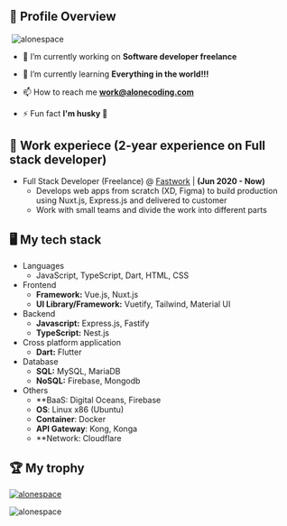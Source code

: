 <h2>👋 Profile Overview</h2>
<p>&nbsp;<img align="center" src="https://github-readme-stats.vercel.app/api?username=alonespace&show_icons=true&locale=en&theme=radical" alt="alonespace" /></p>

- 🔭 I’m currently working on **Software developer freelance**

- 🌱 I’m currently learning **Everything in the world!!!**

- 📫 How to reach me **work@alonecoding.com**

- ⚡ Fun fact **I'm husky 🦮**

<h2>💼 Work experiece (2-year experience on Full stack developer)</h2>

- Full Stack Developer (Freelance) @ <a href="https://fastwork.co/user/alonespace">Fastwork</a>    |   **(Jun 2020 - Now)**
  - Develops web apps from scratch (XD, Figma) to build production using Nuxt.js, Express.js and delivered to customer
  - Work with small teams and divide the work into different parts

<h2>🖥️ My tech stack</h2>

- Languages
  - JavaScript, TypeScript, Dart, HTML, CSS
- Frontend
  - **Framework:** Vue.js, Nuxt.js
  - **UI Library/Framework:** Vuetify, Tailwind, Material UI
- Backend
  - **Javascript:** Express.js, Fastify
  - **TypeScript:** Nest.js
- Cross platform application
  - **Dart:** Flutter
- Database
  - **SQL:** MySQL, MariaDB
  - **NoSQL:** Firebase, Mongodb
- Others
  - **BaaS: Digital Oceans, Firebase
  - **OS**: Linux x86 (Ubuntu)
  - **Container**: Docker
  - **API Gateway**: Kong, Konga
  - **Network: Cloudflare

<h2>🏆 My trophy</h2>
<p align="left"> <a href="https://github.com/ryo-ma/github-profile-trophy"><img src="https://github-profile-trophy.vercel.app/?username=alonespace" alt="alonespace" /></a> </p>

<!-- <h2 align="left">Languages and Tools:</h3>
<p align="left"> <a href="https://www.chartjs.org" target="_blank"> <img src="https://www.chartjs.org/media/logo-title.svg" alt="chartjs" width="40" height="40"/> </a> <a href="https://www.w3schools.com/css/" target="_blank"> <img src="https://raw.githubusercontent.com/devicons/devicon/master/icons/css3/css3-original-wordmark.svg" alt="css3" width="40" height="40"/> </a> <a href="https://www.docker.com/" target="_blank"> <img src="https://raw.githubusercontent.com/devicons/devicon/master/icons/docker/docker-original-wordmark.svg" alt="docker" width="40" height="40"/> </a> <a href="https://www.electronjs.org" target="_blank"> <img src="https://raw.githubusercontent.com/devicons/devicon/master/icons/electron/electron-original.svg" alt="electron" width="40" height="40"/> </a> <a href="https://expressjs.com" target="_blank"> <img src="https://raw.githubusercontent.com/devicons/devicon/master/icons/express/express-original-wordmark.svg" alt="express" width="40" height="40"/> </a> <a href="https://firebase.google.com/" target="_blank"> <img src="https://www.vectorlogo.zone/logos/firebase/firebase-icon.svg" alt="firebase" width="40" height="40"/> </a> <a href="https://flutter.dev" target="_blank"> <img src="https://www.vectorlogo.zone/logos/flutterio/flutterio-icon.svg" alt="flutter" width="40" height="40"/> </a> <a href="https://git-scm.com/" target="_blank"> <img src="https://www.vectorlogo.zone/logos/git-scm/git-scm-icon.svg" alt="git" width="40" height="40"/> </a> <a href="https://www.w3.org/html/" target="_blank"> <img src="https://raw.githubusercontent.com/devicons/devicon/master/icons/html5/html5-original-wordmark.svg" alt="html5" width="40" height="40"/> </a> <a href="https://www.java.com" target="_blank"> <img src="https://raw.githubusercontent.com/devicons/devicon/master/icons/java/java-original.svg" alt="java" width="40" height="40"/> </a> <a href="https://developer.mozilla.org/en-US/docs/Web/JavaScript" target="_blank"> <img src="https://raw.githubusercontent.com/devicons/devicon/master/icons/javascript/javascript-original.svg" alt="javascript" width="40" height="40"/> </a> <a href="https://www.linux.org/" target="_blank"> <img src="https://raw.githubusercontent.com/devicons/devicon/master/icons/linux/linux-original.svg" alt="linux" width="40" height="40"/> </a> <a href="https://mariadb.org/" target="_blank"> <img src="https://www.vectorlogo.zone/logos/mariadb/mariadb-icon.svg" alt="mariadb" width="40" height="40"/> </a> <a href="https://www.mongodb.com/" target="_blank"> <img src="https://raw.githubusercontent.com/devicons/devicon/master/icons/mongodb/mongodb-original-wordmark.svg" alt="mongodb" width="40" height="40"/> </a> <a href="https://www.mysql.com/" target="_blank"> <img src="https://raw.githubusercontent.com/devicons/devicon/master/icons/mysql/mysql-original-wordmark.svg" alt="mysql" width="40" height="40"/> </a> <a href="https://www.nginx.com" target="_blank"> <img src="https://raw.githubusercontent.com/devicons/devicon/master/icons/nginx/nginx-original.svg" alt="nginx" width="40" height="40"/> </a> <a href="https://nodejs.org" target="_blank"> <img src="https://raw.githubusercontent.com/devicons/devicon/master/icons/nodejs/nodejs-original-wordmark.svg" alt="nodejs" width="40" height="40"/> </a> <a href="https://nuxtjs.org/" target="_blank"> <img src="https://www.vectorlogo.zone/logos/nuxtjs/nuxtjs-icon.svg" alt="nuxtjs" width="40" height="40"/> </a> <a href="https://www.php.net" target="_blank"> <img src="https://raw.githubusercontent.com/devicons/devicon/master/icons/php/php-original.svg" alt="php" width="40" height="40"/> </a> <a href="https://redis.io" target="_blank"> <img src="https://raw.githubusercontent.com/devicons/devicon/master/icons/redis/redis-original-wordmark.svg" alt="redis" width="40" height="40"/> </a> <a href="https://tailwindcss.com/" target="_blank"> <img src="https://www.vectorlogo.zone/logos/tailwindcss/tailwindcss-icon.svg" alt="tailwind" width="40" height="40"/> </a> <a href="https://vuejs.org/" target="_blank"> <img src="https://raw.githubusercontent.com/devicons/devicon/master/icons/vuejs/vuejs-original-wordmark.svg" alt="vuejs" width="40" height="40"/> </a> <a href="https://vuetifyjs.com/en/" target="_blank"> <img src="https://bestofjs.org/logos/vuetify.svg" alt="vuetify" width="40" height="40"/> </a> </p> -->

<p><img align="center" src="https://github-readme-stats.vercel.app/api/top-langs?username=alonespace&show_icons=true&locale=en" alt="alonespace"/></p>
